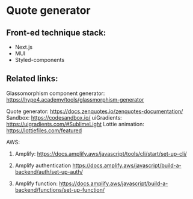 # Quote generator

## Front-ed technique stack:
- Next.js
- MUI
- Styled-components

## Related links:
Glassomorphism component generator: https://hype4.academy/tools/glassmorphism-generator

Quote generator: https://docs.zenquotes.io/zenquotes-documentation/
Sandbox: https://codesandbox.io/
uiGradients: https://uigradients.com/#SublimeLight
Lottie animation: https://lottiefiles.com/featured

AWS: 
1. Amplify: https://docs.amplify.aws/javascript/tools/cli/start/set-up-cli/

2. Amplify authentication https://docs.amplify.aws/javascript/build-a-backend/auth/set-up-auth/

3. Amplify function:  https://docs.amplify.aws/javascript/build-a-backend/functions/set-up-function/

